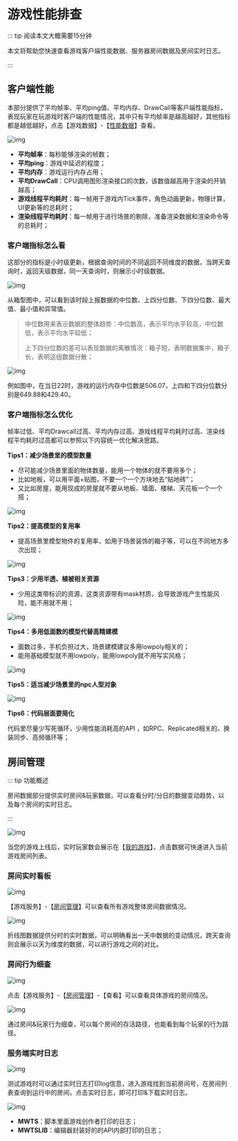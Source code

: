 # 游戏性能排查

::: tip 阅读本文大概需要15分钟

本文将帮助您快速查看游戏客户端性能数据、服务器房间数据及房间实时日志。

::: 

## 客户端性能

本部分提供了平均帧率、平均ping值、平均内存、DrawCall等客户端性能指标，表现玩家在玩游戏时客户端的性能情况，其中只有平均帧率是越高越好，其他指标都是越低越好，点击【游戏数据】-【[性能数据](https://portal.ark.online/#/admin/performance-data)】查看。

![img](https://arkimg.ark.online/1684028194556-79.webp)

- **平均帧率**：每秒能够渲染的帧数；
- **平均ping**：游戏中延迟的程度；
- **平均内存**：游戏运行内存占用；
- **平均DrawCall**：CPU调用图形渲染接口的次数，该数值越高用于渲染的开销越高；
- **游戏线程平均耗时**：每一帧用于游戏内Tick事件，角色动画更新，物理计算，UI更新等的总耗时；
- **渲染线程平均耗时**：每一帧用于进行场景的剔除，准备渲染数据和渲染命令等的总耗时；

### 客户端指标怎么看

这部分的指标是小时级更新，根据查询时间的不同返回不同维度的数据，当跨天查询时，返回天级数据，同一天查询时，则展示小时级数据。

![img](https://arkimg.ark.online/1684028194556-80.webp)

从箱型图中，可以看到该时段上报数据的中位数、上四分位数、下四分位数、最大值、最小值和异常值。

> 中位数用来表示数据的整体趋势：中位数高，表示平均水平较高，中位数低，表示平均水平较低；
> 
> 上下四分位数的差可以表现数据的离散情况：箱子短，表明数据集中，箱子长，表明这组数据分散；

![img](https://arkimg.ark.online/1684028194556-81.webp)

例如图中，在当日22时，游戏的运行内存中位数是506.07，上四和下四分位数分别是649.88和429.40。

### 客户端指标怎么优化

帧率过低、平均Drawcall过高、平均内存过高、游戏线程平均耗时过高、渲染线程平均耗时过高都可以参照以下内容统一优化解决思路。

**Tips1：减少场景里的模型数量**

- 尽可能减少场景里面的物体数量，能用一个物体的就不要用多个；
- 比如地板，可以用平面+贴图，不要一个一个方块地去“贴地砖”；
- 又比如房屋，能用现成的房屋就不要从地板、墙面、楼梯、天花板一个一个搭；

![img](https://arkimg.ark.online/1684028194556-82.gif)

**Tips2：提高模型的复用率**

- 提高场景里模型物件的复用率，如用于场景装饰的箱子等，可以在不同地方多次出现；

![img](https://arkimg.ark.online/1684028194556-83.webp)

**Tips3：少用半透、植被相关资源**

- 少用这类带标识的资源，这类资源带有mask材质，会导致游戏产生性能风险，能不用就不用；

![img](https://arkimg.ark.online/1684028194556-84.webp)

**Tips4：多用低面数的模型代替高精建模**

- 面数过多，手机负担过大，场景建模建议多用lowpoly相关的；
- 能用基础模型就不用lowpoly，能用lowpoly就不用写实风格；

![img](https://arkimg.ark.online/1684028194556-85.webp)

**Tips5：适当减少场景里的npc人型对象**

![img](https://arkimg.ark.online/1684028194556-86.webp)

**Tips6：代码层面要简化**

代码里尽量少写死循环，少用性能消耗高的API ，如RPC、Replicated相关的、换装同步、高频循环等；

## 房间管理

::: tip 功能概述

房间数据部分提供实时房间&玩家数据，可以查看分时/分日的数据变动趋势，以及每个房间的实时日志。

::: 

![img](https://arkimg.ark.online/1684028194556-87.webp)

当您的游戏上线后，实时玩家数会展示在【[我的游戏](https://portal.ark.online/#/admin/game-list)】，点击数据可快速进入当前游戏房间列表。

### 房间实时看板

![img](https://arkimg.ark.online/1684028194556-88.webp)

【游戏服务】-【[房间管理](https://portal.ark.online/#/admin/room-data)】可以查看所有游戏整体房间数据情况。

![img](https://arkimg.ark.online/1684028194556-89.gif)

折线图数据提供分时的实时数据，可以明确看出一天中数据的变动情况，跨天查询则会展示以天为维度的数据，可以进行游戏之间的对比。

### 房间行为细查

![img](https://arkimg.ark.online/1684028194556-90.webp)

点击【游戏服务】-【[房间管理](https://portal.ark.online/#/admin/room-data)】-【查看】可以查看具体游戏的房间情况。

![img](https://arkimg.ark.online/1684028194556-91.gif)

通过房间&玩家行为细查，可以每个房间的存活路径，也能看到每个玩家的行为路径。

### 服务端实时日志

![img](https://arkimg.ark.online/1684028194556-92.webp)

测试游戏时可以通过实时日志打印log信息，进入游戏找到当前房间号，在房间列表查询到运行中的房间，点击实时日志，即可打印&下载实时日志。

![img](https://arkimg.ark.online/1684028194556-93.webp)

- **MWTS**：脚本里面游戏创作者打印的日志；
- **MWTSLIB**：编辑器封装好的的API内部打印的日志；
